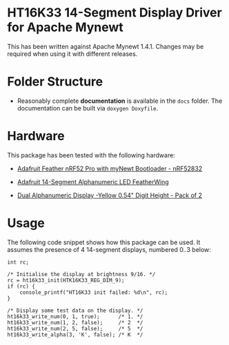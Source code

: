 # HT16K33 14-Segment Display Driver for Apache Mynewt

This has been written against Apache Mynewt 1.4.1. Changes may be required
when using it with different releases.

# Folder Structure

- Reasonably complete **documentation** is available in the `docs` folder. The
documentation can be built via `doxygen Doxyfile`.

# Hardware

This package has been tested with the following hardware:

- [Adafruit Feather nRF52 Pro with myNewt Bootloader - nRF52832](https://www.adafruit.com/product/3574)

- [Adafruit 14-Segment Alphanumeric LED FeatherWing](https://www.adafruit.com/product/3089)

- [Dual Alphanumeric Display -Yellow 0.54" Digit Height - Pack of 2](https://www.adafruit.com/product/2154)

# Usage

The following code snippet shows how this package can be used. It assumes the
presence of 4 14-segment displays, numbered 0..3 below:

```
int rc;

/* Initialise the display at brightness 9/16. */
rc = ht16k33_init(HTK16K33_REG_DIM_9);
if (rc) {
    console_printf("HT16K33 init failed: %d\n", rc);
}

/* Display some test data on the display. */
ht16k33_write_num(0, 1, true);      /* 1. */
ht16k33_write_num(1, 2, false);     /* 2  */
ht16k33_write_num(2, 5, false);     /* 5  */
ht16k33_write_alpha(3, 'K', false); /* K  */
```
